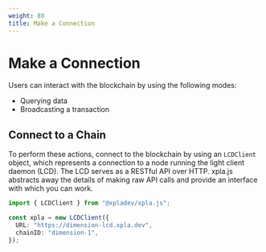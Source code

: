 ```yaml
---
weight: 80
title: Make a Connection
---
```


# Make a Connection

Users can interact with the blockchain by using the following modes:

- Querying data
- Broadcasting a transaction

## Connect to a Chain

To perform these actions, connect to the blockchain by using an `LCDClient` object, which represents a connection to a node running the light client daemon (LCD). The LCD serves as a RESTful API over HTTP. xpla.js abstracts away the details of making raw API calls and provide an interface with which you can work.

```ts
import { LCDClient } from "@xpladev/xpla.js";

const xpla = new LCDClient({
  URL: "https://dimension-lcd.xpla.dev",
  chainID: "dimension-1",
});
```
